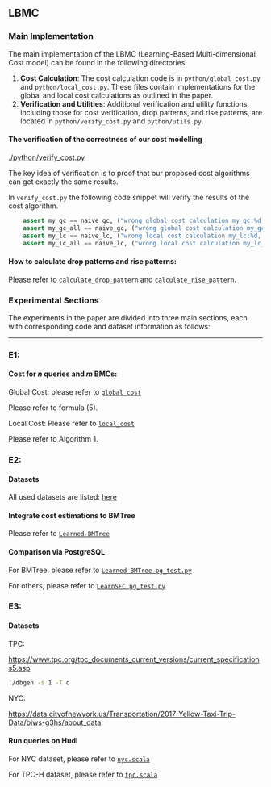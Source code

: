## LBMC

### Main Implementation

The main implementation of the LBMC (Learning-Based Multi-dimensional Cost model) can be found in the following directories:

1. **Cost Calculation**: The cost calculation code is in `python/global_cost.py` and `python/local_cost.py`. These files contain implementations for the global and local cost calculations as outlined in the paper.
2. **Verification and Utilities**: Additional verification and utility functions, including those for cost verification, drop patterns, and rise patterns, are located in `python/verify_cost.py` and `python/utils.py`.

#### The verification of the correctness of our cost modelling
[./python/verify_cost.py](https://github.com/Liuguanli/LBMC/tree/main/python/verify_cost.py)

The key idea of verification is to proof that our proposed cost algorithms can get exactly the same results.

In `verify_cost.py` the following code snippet will verify the results of the cost algorithm.

```python
    assert my_gc == naive_gc, ("wrong global cost calculation my_gc:%d, naive_gc:%d", (my_gc, naive_gc))
    assert my_gc_all == naive_gc, ("wrong global cost calculation my_gc_all:%d, naive_gc:%d", (my_gc_all, naive_gc))
    assert my_lc == naive_lc, ("wrong local cost calculation my_lc:%d, naive_lc:%d", (my_lc, naive_lc))
    assert my_lc_all == naive_lc, ("wrong local cost calculation my_lc_all:%d, naive_lc:%d", (my_lc_all, naive_lc))
```

#### How to calculate drop patterns and rise patterns:
Please refer to [```calculate_drop_pattern```](
https://github.com/Liuguanli/LBMC/tree/main/python/utils.py#L50)
and [```calculate_rise_pattern```](https://github.com/Liuguanli/LBMC/tree/main/python/utils.py#L64).



### Experimental Sections

The experiments in the paper are divided into three main sections, each with corresponding code and dataset information as follows:

---

### E1:


#### Cost for *n* queries and *m* BMCs:

Global Cost: please refer to [```global_cost```](https://github.com/Liuguanli/LBMC/tree/main/python/global_cost.py#L115)

Please refer to formula (5).


Local Cost: Please refer to [```local_cost```](https://github.com/Liuguanli/LBMC/tree/main/python/local_cost.py#L137)

Please refer to Algorithm 1.

### E2:

#### Datasets

All used datasets are listed: [here](https://drive.google.com/drive/folders/1RK1SuFumCTpHrlyL22zEWV6qgdYD07Vs)

#### Integrate cost estimations to BMTree

Please refer to [```Learned-BMTree```](https://github.com/Liuguanli/LBMC/tree/main/Learned-BMTree/utils/metric_compute.py#L184)

<!-- This part is for Section 6.3. -->


#### Comparison via PostgreSQL

For BMTree, please refer to [```Learned-BMTree pg_test.py```](https://github.com/Liuguanli/LBMC/tree/main/Learned-BMTree/pg_test.py)

For others, please refer to [```LearnSFC pg_test.py```](https://github.com/Liuguanli/LBMC/tree/main/python/pg_test.py)
<!-- 
This part is used in Section 6.4. If you want to run the code, please add the [datasets](https://drive.google.com/drive/folders/15fTAbMIuJSNF1o3t36NODuaahtt3O7IV) to `./Learned-BMTree/data/` -->



### E3: 

#### Datasets

TPC:

https://www.tpc.org/tpc_documents_current_versions/current_specifications5.asp

```bash
./dbgen -s 1 -T o
```

NYC:

https://data.cityofnewyork.us/Transportation/2017-Yellow-Taxi-Trip-Data/biws-g3hs/about_data


#### Run queries on Hudi

For NYC dataset, please refer to [```nyc.scala```](https://github.com/Liuguanli/LBMC/tree/main/hudi/scala/nyc.scala)

For TPC-H dataset, please refer to [```tpc.scala```](https://github.com/Liuguanli/LBMC/tree/main/hudi/scala/tpc.scala)


